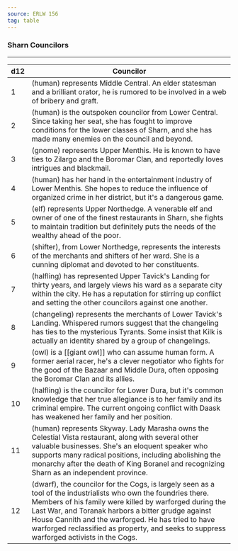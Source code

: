 ```yaml
---
source: ERLW 156
tag: table
---
```


### Sharn Councilors
---
|d12|Councilor|
|----|------------|
|1| (human) represents Middle Central. An elder statesman and a brilliant orator, he is rumored to be involved in a web of bribery and graft.|
|2| (human) is the outspoken councilor from Lower Central. Since taking her seat, she has fought to improve conditions for the lower classes of Sharn, and she has made many enemies on the council and beyond.|
|3| (gnome) represents Upper Menthis. He is known to have ties to Zilargo and the Boromar Clan, and reportedly loves intrigues and blackmail.|
|4| (human) has her hand in the entertainment industry of Lower Menthis. She hopes to reduce the influence of organized crime in her district, but it's a dangerous game.|
|5| (elf) represents Upper Northedge. A venerable elf and owner of one of the finest restaurants in Sharn, she fights to maintain tradition but definitely puts the needs of the wealthy ahead of the poor.|
|6| (shifter), from Lower Northedge, represents the interests of the merchants and shifters of her ward. She is a cunning diplomat and devoted to her constituents.|
|7| (halfling) has represented Upper Tavick's Landing for thirty years, and largely views his ward as a separate city within the city. He has a reputation for stirring up conflict and setting the other councilors against one another.|
|8| (changeling) represents the merchants of Lower Tavick's Landing. Whispered rumors suggest that the changeling has ties to the mysterious Tyrants. Some insist that Kilk is actually an identity shared by a group of changelings.|
|9| (owl) is a [[giant owl]] who can assume human form. A former aerial racer, he's a clever negotiator who fights for the good of the Bazaar and Middle Dura, often opposing the Boromar Clan and its allies.|
|10| (halfling) is the councilor for Lower Dura, but it's common knowledge that her true allegiance is to her family and its criminal empire. The current ongoing conflict with Daask has weakened her family and her position.|
|11| (human) represents Skyway. Lady Marasha owns the Celestial Vista restaurant, along with several other valuable businesses. She's an eloquent speaker who supports many radical positions, including abolishing the monarchy after the death of King Boranel and recognizing Sharn as an independent province.|
|12| (dwarf), the councilor for the Cogs, is largely seen as a tool of the industrialists who own the foundries there. Members of his family were killed by warforged during the Last War, and Toranak harbors a bitter grudge against House Cannith and the warforged. He has tried to have warforged reclassified as property, and seeks to suppress warforged activists in the Cogs.|
